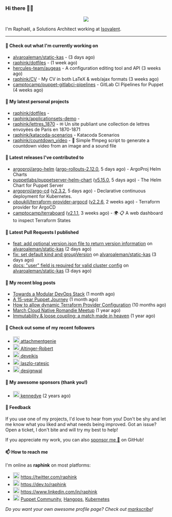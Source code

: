 ### Hi there 👋🏼


<p align="center">
  <a href="https://github.com/ryo-ma/github-profile-trophy"><img src="https://github-profile-trophy.vercel.app/?username=raphink&theme=darkhub&margin-w=15&margin-h=15&no-frame=true&column=5"/></a>
</p>


I'm Raphaël, a Solutions Architect working at [Isovalent](https://github.com/isovalent).

<hr />


#### 👷 Check out what I'm currently working on

- [alvaroaleman/static-kas](https://github.com/alvaroaleman/static-kas) -  (3 days ago)
- [raphink/dotfiles](https://github.com/raphink/dotfiles) -  (1 week ago)
- [hercules-team/augeas](https://github.com/hercules-team/augeas) - A configuration editing tool and API (3 weeks ago)
- [raphink/CV](https://github.com/raphink/CV) - My CV in both LaTeX &amp; web/ajax formats (3 weeks ago)
- [camptocamp/puppet-gitlabci-pipelines](https://github.com/camptocamp/puppet-gitlabci-pipelines) - GitLab CI Pipelines for Puppet (4 weeks ago)

#### 🌱 My latest personal projects

- [raphink/dotfiles](https://github.com/raphink/dotfiles) - 
- [raphink/applicationsets-demo](https://github.com/raphink/applicationsets-demo) - 
- [raphink/lettres_1870](https://github.com/raphink/lettres_1870) - ✉ Un site publiant une collection de lettres envoyées de Paris en 1870-1871
- [raphink/katacoda-scenarios](https://github.com/raphink/katacoda-scenarios) - Katacoda Scenarios
- [raphink/countdown_video](https://github.com/raphink/countdown_video) - 🎥 Simple ffmpeg script to generate a countdown video from an image and a sound file

#### 🔭 Latest releases I've contributed to

- [argoproj/argo-helm](https://github.com/argoproj/argo-helm) ([argo-rollouts-2.12.0](https://github.com/argoproj/argo-helm/releases/tag/argo-rollouts-2.12.0), 5 days ago) - ArgoProj Helm Charts
- [puppetlabs/puppetserver-helm-chart](https://github.com/puppetlabs/puppetserver-helm-chart) ([v5.15.0](https://github.com/puppetlabs/puppetserver-helm-chart/releases/tag/v5.15.0), 5 days ago) -  The Helm Chart for Puppet Server
- [argoproj/argo-cd](https://github.com/argoproj/argo-cd) ([v2.3.2](https://github.com/argoproj/argo-cd/releases/tag/v2.3.2), 5 days ago) - Declarative continuous deployment for Kubernetes.
- [oboukili/terraform-provider-argocd](https://github.com/oboukili/terraform-provider-argocd) ([v2.2.6](https://github.com/oboukili/terraform-provider-argocd/releases/tag/v2.2.6), 2 weeks ago) - Terraform provider for ArgoCD 
- [camptocamp/terraboard](https://github.com/camptocamp/terraboard) ([v2.1.1](https://github.com/camptocamp/terraboard/releases/tag/v2.1.1), 3 weeks ago) - :earth_africa: :clipboard:  A web dashboard to inspect Terraform States 

#### 🔨 Latest Pull Requests I published

- [feat: add optional version.json file to return version information](https://github.com/alvaroaleman/static-kas/pull/19) on [alvaroaleman/static-kas](https://github.com/alvaroaleman/static-kas) (2 days ago)
- [fix: set default kind and groupVersion](https://github.com/alvaroaleman/static-kas/pull/18) on [alvaroaleman/static-kas](https://github.com/alvaroaleman/static-kas) (3 days ago)
- [docs: &#34;user&#34; field is required for valid cluster config](https://github.com/alvaroaleman/static-kas/pull/17) on [alvaroaleman/static-kas](https://github.com/alvaroaleman/static-kas) (3 days ago)

#### 📜 My recent blog posts

- [Towards a Modular DevOps Stack](https://dev.to/camptocamp-ops/towards-a-modular-devops-stack-257c) (1 month ago)
- [A 15-year Puppet Journey](https://dev.to/raphink/a-15-year-puppet-journey-4o39) (1 month ago)
- [How to allow dynamic Terraform Provider Configuration](https://dev.to/camptocamp-ops/how-to-allow-dynamic-terraform-provider-configuration-20ik) (10 months ago)
- [March Cloud Native Romandie Meetup](https://dev.to/camptocamp-ops/march-cloud-native-romandie-meetup-o2f) (1 year ago)
- [Immutability &amp; loose coupling: a match made in heaven](https://dev.to/camptocamp-ops/immutability-loose-coupling-a-match-made-in-heaven-37kl) (1 year ago)

#### 👥 Check out some of my recent followers

- [<img src="https://avatars.githubusercontent.com/u/163633?v=4" height="20"/> attachmentgenie](https://github.com/attachmentgenie)
- [<img src="https://avatars.githubusercontent.com/u/98240928?v=4" height="20"/> Altinger-Robert](https://github.com/Altinger-Robert)
- [<img src="https://avatars.githubusercontent.com/u/89140750?v=4" height="20"/> deveikis](https://github.com/deveikis)
- [<img src="https://avatars.githubusercontent.com/u/88006245?u=fc974d18d3c51d19ad5a0e9731e30591d725142e&amp;v=4" height="20"/> laszlo-ratesic](https://github.com/laszlo-ratesic)
- [<img src="https://avatars.githubusercontent.com/u/99064752?u=efec72ae875c3bf0a0c080b30a900c8171813458&amp;v=4" height="20"/> designwal](https://github.com/designwal)


#### 💚 My awesome sponsors (thank you!)

- [<img src="https://avatars.githubusercontent.com/u/1110127?v=4" height="20"/> kennedye](https://github.com/kennedye) (2 years ago)


#### 💬 Feedback

If you use one of my projects, I'd love to hear from you!
Don't be shy and let me know what you liked and what needs being improved.
Got an issue? Open a ticket, I don't bite and will try my best to help!

If you appreciate my work, you can also [sponsor me 💚](https://github.com/sponsors/raphink) on GitHub!


#### 📫 How to reach me

I'm online as **raphink** on most platforms:

- <img src="https://raw.githubusercontent.com/FortAwesome/Font-Awesome/master/svgs/brands/twitter.svg" width="20" alt="Twitter" /> https://twitter.com/raphink
- <img src="https://raw.githubusercontent.com/FortAwesome/Font-Awesome/master/svgs/brands/dev.svg" width="20" alt="Blog" /> https://dev.to/raphink
- <img src="https://raw.githubusercontent.com/FortAwesome/Font-Awesome/master/svgs/brands/linkedin.svg" width="20" alt="LinkedIn" /> https://www.linkedin.com/in/raphink
- <img src="https://raw.githubusercontent.com/FortAwesome/Font-Awesome/master/svgs/brands/slack.svg" width="20" alt="Slack" /> [Puppet Community](https://slack.puppet.com/), [Hangops](https://signup.hangops.com/), [Kubernetes](https://slack.k8s.io/)

*Do you want your own awesome profile page? Check out [markscribe](https://github.com/muesli/markscribe)!*
